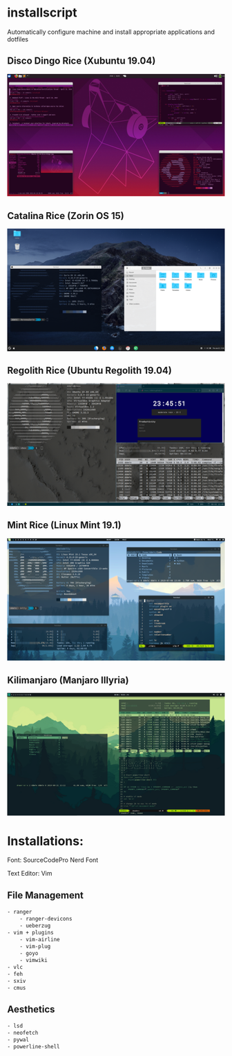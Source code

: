 # installscript
Automatically configure machine and install appropriate applications and dotfiles


## Disco Dingo Rice (Xubuntu 19.04)
![Dingo Rice](https://github.com/ddmin/installscript/blob/master/scrot/ubuntu_rice.png)
## Catalina Rice (Zorin OS 15)
![Mac Rice](https://github.com/ddmin/installscript/blob/master/scrot/mac_rice.png)
## Regolith Rice (Ubuntu Regolith 19.04)
![Regolith Rice](https://github.com/ddmin/installscript/blob/master/scrot/regolith_rice.png)
## Mint Rice (Linux Mint 19.1)
![Mint](https://github.com/ddmin/installscript/blob/master/scrot/mint.png)
## Kilimanjaro (Manjaro Illyria)
![Manjaro](https://github.com/ddmin/installscript/blob/master/scrot/manjaro.png)

# Installations:

Font: SourceCodePro Nerd Font

Text Editor: Vim

## File Management

    - ranger
        - ranger-devicons
        - ueberzug
    - vim + plugins
        - vim-airline
        - vim-plug
        - goyo
        - vimwiki
    - vlc
    - feh
    - sxiv
    - cmus
## Aesthetics
    - lsd
    - neofetch
    - pywal
    - powerline-shell
